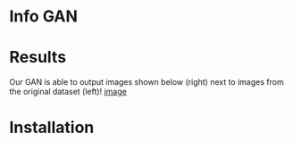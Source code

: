 # Info GAN


# Results


Our GAN is able to output images shown below (right) next to images from the original dataset (left)!
[image](https://github.com/rk3165/sparse-image-representation-infogan/blob/trevor_develop/static/images/crypto_vs_ours.jpg)



# Installation
